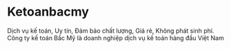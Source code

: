 # Ketoanbacmy
Dịch vụ kế toán, Uy tín, Đảm bảo chất lượng, Giá rẻ, Không phát sinh phí. Công ty kế toán Bắc Mỹ là doanh nghiệp dịch vụ kế toán hàng đầu Việt Nam
